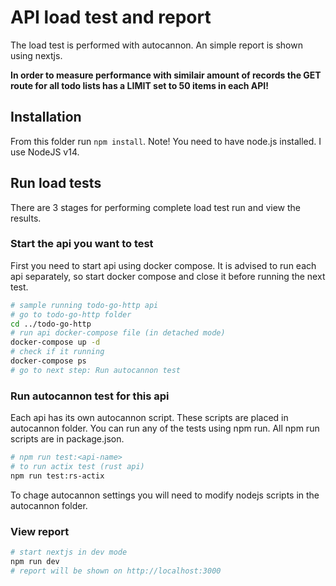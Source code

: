 # API load test and report

The load test is performed with autocannon. An simple report is shown using nextjs.

**In order to measure performance with similair amount of records the GET route for all todo lists has a LIMIT set to 50 items in each API!**

## Installation

From this folder run `npm install`. Note! You need to have node.js installed. I use NodeJS v14.

## Run load tests

There are 3 stages for performing complete load test run and view the results.

### Start the api you want to test

First you need to start api using docker compose. It is advised to run each api separately, so start docker compose and close it before running the next test.

```bash
# sample running todo-go-http api
# go to todo-go-http folder
cd ../todo-go-http
# run api docker-compose file (in detached mode)
docker-compose up -d
# check if it running
docker-compose ps
# go to next step: Run autocannon test
```

### Run autocannon test for this api

Each api has its own autocannon script. These scripts are placed in autocannon folder. You can run any of the tests using npm run. All npm run scripts are in package.json.

```bash
# npm run test:<api-name>
# to run actix test (rust api)
npm run test:rs-actix
```

To chage autocannon settings you will need to modify nodejs scripts in the autocannon folder.

### View report

```bash
# start nextjs in dev mode
npm run dev
# report will be shown on http://localhost:3000
```
